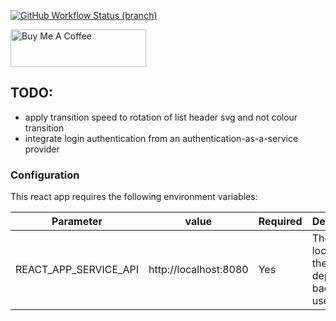 [![GitHub Workflow Status (branch)](https://img.shields.io/github/workflow/status/anzbrown/dashboard-menu-client/Node.js%20CI/main?style=for-the-badge)](https://github.com/anzbrown/dashboard-menu-client/actions?query=workflow%3A%22Node.js+CI%22%22+branch%3Amain+)

<a href="https://www.buymeacoffee.com/adambrown" target="_blank"><img src="https://cdn.buymeacoffee.com/buttons/v2/default-violet.png" alt="Buy Me A Coffee" style="height: 60px !important;width: 217px !important;" ></a>

## TODO:

* apply transition speed to rotation of list header svg and not colour transition 
* integrate login authentication from an authentication-as-a-service provider

### Configuration
This react app requires the following environment variables:

| Parameter    	        | value 	            | Required 	| Description |
|-----------------------|-----------------------|-----------|---------------|
| REACT_APP_SERVICE_API | http://localhost:8080 | Yes       | The location of the deployed backend to use. |
